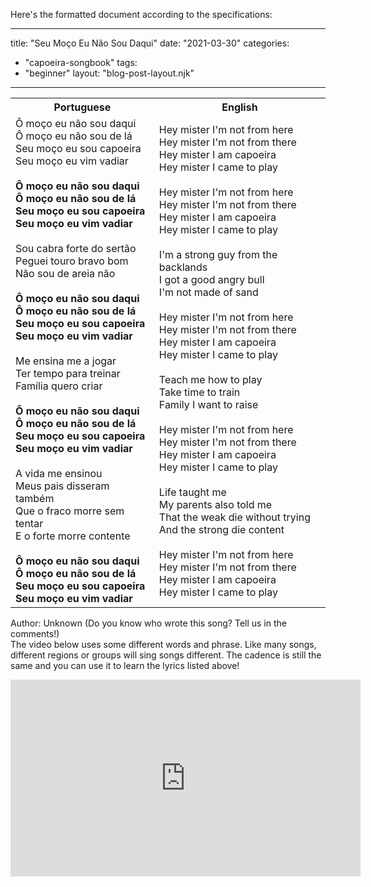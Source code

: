 Here's the formatted document according to the specifications:

---
title: "Seu Moço Eu Não Sou Daqui"
date: "2021-03-30"
categories: 
  - "capoeira-songbook"
tags: 
  - "beginner"
layout: "blog-post-layout.njk"
---

<table class="capoeira-table">
    <tr class="header-row">
        <th>Portuguese</th>
        <th>English</th>
    </tr>
    <tr>
        <td>Ô moço eu não sou daqui<br>
Ô moço eu não sou de lá<br>
Seu moço eu sou capoeira<br>
Seu moço eu vim vadiar<br>
<br>
<strong>Ô moço eu não sou daqui<br>
Ô moço eu não sou de lá<br>
Seu moço eu sou capoeira<br>
Seu moço eu vim vadiar</strong><br>
<br>
Sou cabra forte do sertão<br>
Peguei touro bravo bom<br>
Não sou de areia não<br>
<br>
<strong>Ô moço eu não sou daqui<br>
Ô moço eu não sou de lá<br>
Seu moço eu sou capoeira<br>
Seu moço eu vim vadiar</strong><br>
<br>
Me ensina me a jogar<br>
Ter tempo para treinar<br>
Família quero criar<br>
<br>
<strong>Ô moço eu não sou daqui<br>
Ô moço eu não sou de lá<br>
Seu moço eu sou capoeira<br>
Seu moço eu vim vadiar</strong><br>
<br>
A vida me ensinou<br>
Meus pais disseram também<br>
Que o fraco morre sem tentar<br>
E o forte morre contente<br>
<br>
<strong>Ô moço eu não sou daqui<br>
Ô moço eu não sou de lá<br>
Seu moço eu sou capoeira<br>
Seu moço eu vim vadiar</strong></td>
        <td>Hey mister I'm not from here<br>
Hey mister I'm not from there<br>
Hey mister I am capoeira<br>
Hey mister I came to play<br>
<br>
Hey mister I'm not from here<br>
Hey mister I'm not from there<br>
Hey mister I am capoeira<br>
Hey mister I came to play<br>
<br>
I'm a strong guy from the backlands<br>
I got a good angry bull<br>
I'm not made of sand<br>
<br>
Hey mister I'm not from here<br>
Hey mister I'm not from there<br>
Hey mister I am capoeira<br>
Hey mister I came to play<br>
<br>
Teach me how to play<br>
Take time to train<br>
Family I want to raise<br>
<br>
Hey mister I'm not from here<br>
Hey mister I'm not from there<br>
Hey mister I am capoeira<br>
Hey mister I came to play<br>
<br>
Life taught me<br>
My parents also told me<br>
That the weak die without trying<br>
And the strong die content<br>
<br>
Hey mister I'm not from here<br>
Hey mister I'm not from there<br>
Hey mister I am capoeira<br>
Hey mister I came to play</td>
    </tr>
</table>

<figcaption>

Author: Unknown (Do you know who wrote this song? Tell us in the comments!)  
The video below uses some different words and phrase. Like many songs, different regions or groups will sing songs different. The cadence is still the same and you can use it to learn the lyrics listed above!

</figcaption>

<iframe width="560" height="315" src="https://www.youtube.com/embed/FQstwSAuou8" title="YouTube video player" frameborder="0" allow="accelerometer; autoplay; clipboard-write; encrypted-media; gyroscope; picture-in-picture" allowfullscreen></iframe>